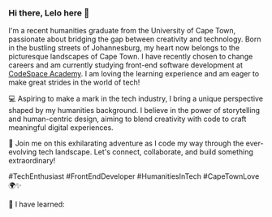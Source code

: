 ### Hi there, Lelo here 👋

I'm a recent humanities graduate from the University of Cape Town, passionate about bridging the gap between creativity and technology. Born in the bustling streets of Johannesburg, my heart now belongs to the picturesque landscapes of Cape Town. I have recently chosen to change careers and am currently studying front-end software development at [CodeSpace Academy](https://www.codespace.co.za/). I am loving the learning experience and am eager to make great strides in the world of tech! 

💻 Aspiring to make a mark in the tech industry, I bring a unique perspective shaped by my humanities background. I believe in the power of storytelling and human-centric design, aiming to blend creativity with code to craft meaningful digital experiences.

🚀 Join me on this exhilarating adventure as I code my way through the ever-evolving tech landscape. Let's connect, collaborate, and build something extraordinary!

#TechEnthusiast #FrontEndDeveloper #HumanitiesInTech #CapeTownLove 🌍✨

🌱 I have learned:


<!-- insert the badges of HTML, CSS, and JavaScript with the git logo as well --!>







